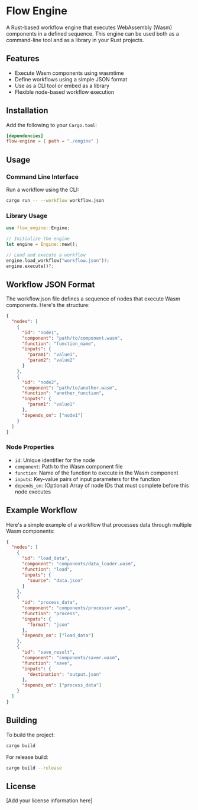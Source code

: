 # Flow Engine

A Rust-based workflow engine that executes WebAssembly (Wasm) components in a defined sequence. This engine can be used both as a command-line tool and as a library in your Rust projects.

## Features

- Execute Wasm components using wasmtime
- Define workflows using a simple JSON format
- Use as a CLI tool or embed as a library
- Flexible node-based workflow execution

## Installation

Add the following to your `Cargo.toml`:

```toml
[dependencies]
flow-engine = { path = "./engine" }
```

## Usage

### Command Line Interface

Run a workflow using the CLI:

```bash
cargo run -- --workflow workflow.json
```

### Library Usage

```rust
use flow_engine::Engine;

// Initialize the engine
let engine = Engine::new();

// Load and execute a workflow
engine.load_workflow("workflow.json")?;
engine.execute()?;
```

## Workflow JSON Format

The workflow.json file defines a sequence of nodes that execute Wasm components. Here's the structure:

```json
{
  "nodes": [
    {
      "id": "node1",
      "component": "path/to/component.wasm",
      "function": "function_name",
      "inputs": {
        "param1": "value1",
        "param2": "value2"
      }
    },
    {
      "id": "node2",
      "component": "path/to/another.wasm",
      "function": "another_function",
      "inputs": {
        "param1": "value1"
      },
      "depends_on": ["node1"]
    }
  ]
}
```

### Node Properties

- `id`: Unique identifier for the node
- `component`: Path to the Wasm component file
- `function`: Name of the function to execute in the Wasm component
- `inputs`: Key-value pairs of input parameters for the function
- `depends_on`: (Optional) Array of node IDs that must complete before this node executes

## Example Workflow

Here's a simple example of a workflow that processes data through multiple Wasm components:

```json
{
  "nodes": [
    {
      "id": "load_data",
      "component": "components/data_loader.wasm",
      "function": "load",
      "inputs": {
        "source": "data.json"
      }
    },
    {
      "id": "process_data",
      "component": "components/processor.wasm",
      "function": "process",
      "inputs": {
        "format": "json"
      },
      "depends_on": ["load_data"]
    },
    {
      "id": "save_result",
      "component": "components/saver.wasm",
      "function": "save",
      "inputs": {
        "destination": "output.json"
      },
      "depends_on": ["process_data"]
    }
  ]
}
```

## Building

To build the project:

```bash
cargo build
```

For release build:

```bash
cargo build --release
```

## License

[Add your license information here]
